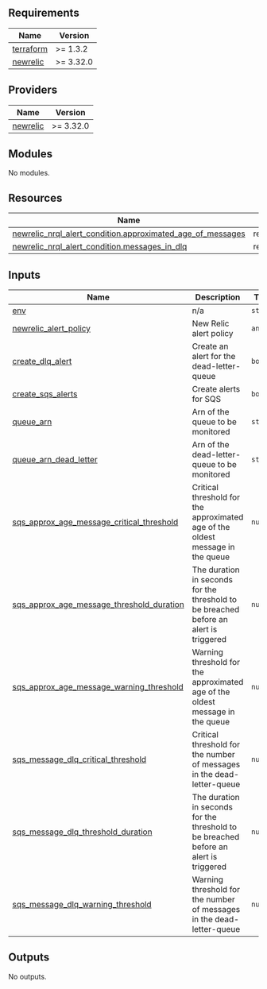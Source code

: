 <!-- BEGIN_TF_DOCS -->
## Requirements

| Name | Version |
|------|---------|
| <a name="requirement_terraform"></a> [terraform](#requirement\_terraform) | >= 1.3.2 |
| <a name="requirement_newrelic"></a> [newrelic](#requirement\_newrelic) | >= 3.32.0 |

## Providers

| Name | Version |
|------|---------|
| <a name="provider_newrelic"></a> [newrelic](#provider\_newrelic) | >= 3.32.0 |

## Modules

No modules.

## Resources

| Name | Type |
|------|------|
| [newrelic_nrql_alert_condition.approximated_age_of_messages](https://registry.terraform.io/providers/newrelic/newrelic/latest/docs/resources/nrql_alert_condition) | resource |
| [newrelic_nrql_alert_condition.messages_in_dlq](https://registry.terraform.io/providers/newrelic/newrelic/latest/docs/resources/nrql_alert_condition) | resource |

## Inputs

| Name | Description | Type | Default | Required |
|------|-------------|------|---------|:--------:|
| <a name="input_env"></a> [env](#input\_env) | n/a | `string` | n/a | yes |
| <a name="input_newrelic_alert_policy"></a> [newrelic\_alert\_policy](#input\_newrelic\_alert\_policy) | New Relic alert policy | `any` | n/a | yes |
| <a name="input_create_dlq_alert"></a> [create\_dlq\_alert](#input\_create\_dlq\_alert) | Create an alert for the dead-letter-queue | `bool` | `false` | no |
| <a name="input_create_sqs_alerts"></a> [create\_sqs\_alerts](#input\_create\_sqs\_alerts) | Create alerts for SQS | `bool` | `true` | no |
| <a name="input_queue_arn"></a> [queue\_arn](#input\_queue\_arn) | Arn of the queue to be monitored | `string` | `null` | no |
| <a name="input_queue_arn_dead_letter"></a> [queue\_arn\_dead\_letter](#input\_queue\_arn\_dead\_letter) | Arn of the dead-letter-queue to be monitored | `string` | `null` | no |
| <a name="input_sqs_approx_age_message_critical_threshold"></a> [sqs\_approx\_age\_message\_critical\_threshold](#input\_sqs\_approx\_age\_message\_critical\_threshold) | Critical threshold for the approximated age of the oldest message in the queue | `number` | `500000` | no |
| <a name="input_sqs_approx_age_message_threshold_duration"></a> [sqs\_approx\_age\_message\_threshold\_duration](#input\_sqs\_approx\_age\_message\_threshold\_duration) | The duration in seconds for the threshold to be breached before an alert is triggered | `number` | `300` | no |
| <a name="input_sqs_approx_age_message_warning_threshold"></a> [sqs\_approx\_age\_message\_warning\_threshold](#input\_sqs\_approx\_age\_message\_warning\_threshold) | Warning threshold for the approximated age of the oldest message in the queue | `number` | `250000` | no |
| <a name="input_sqs_message_dlq_critical_threshold"></a> [sqs\_message\_dlq\_critical\_threshold](#input\_sqs\_message\_dlq\_critical\_threshold) | Critical threshold for the number of messages in the dead-letter-queue | `number` | `5` | no |
| <a name="input_sqs_message_dlq_threshold_duration"></a> [sqs\_message\_dlq\_threshold\_duration](#input\_sqs\_message\_dlq\_threshold\_duration) | The duration in seconds for the threshold to be breached before an alert is triggered | `number` | `300` | no |
| <a name="input_sqs_message_dlq_warning_threshold"></a> [sqs\_message\_dlq\_warning\_threshold](#input\_sqs\_message\_dlq\_warning\_threshold) | Warning threshold for the number of messages in the dead-letter-queue | `number` | `1` | no |

## Outputs

No outputs.
<!-- END_TF_DOCS -->